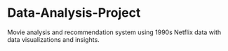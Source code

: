 # Data-Analysis-Project
Movie analysis and recommendation system using 1990s Netflix data with data visualizations and insights.
